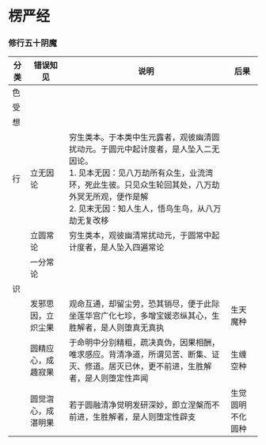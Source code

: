 # 楞严经

### 修行五十阴魔

| 分类  | 错误知见      | 说明                                                                                                                             | 后果       |
| --- | --------- | ------------------------------------------------------------------------------------------------------------------------------ | -------- |
| 色   |           |                                                                                                                                |          |
| 受   |           |                                                                                                                                |          |
| 想   |           |                                                                                                                                |          |
| 行   | 立无因论      | 穷生类本。于本类中生元露者，观彼幽清圆扰动元。于圆元中起计度者，是人坠入二无因论。<br/>1. 见本无因：见八万劫所有众生，业流湾环，死此生彼。只见众生轮回其处，八万劫外冥无所观，便作是解<br/>2. 见末无因：知人生人，悟鸟生鸟，从八万劫无复改移 |          |
|     | 立圆常论      | 穷生类本，观彼幽清常扰动元，于圆常中起计度者，是人坠入四遍常论                                                                                                |          |
|     | 一分常论      |                                                                                                                                |          |
| 识   |           |                                                                                                                                |          |
|     | 发邪思因，立炽尘果 | 观命互通，却留尘劳，恐其销尽，便于此际坐莲华宫广化七珍，多增宝媛恣纵其心，生胜解者，是人则堕真无真执                                                                             | 生天魔种     |
|     | 圆精应心，成趣寂果 | 于命明中分别精粗，疏决真伪，因果相酬，唯求感应。背清净道，所谓见苦、断集、证灭、修道。居灭已休，更不前进，生胜解者，是人则堕定性声闻                                                             | 生缠空种     |
|     | 圆觉㳷心，成湛明果 | 若于圆融清净觉明发研深妙，即立涅槃而不前进，生胜解者，是人则堕定性辟支                                                                                            | 生觉圆明不化圆种 |
